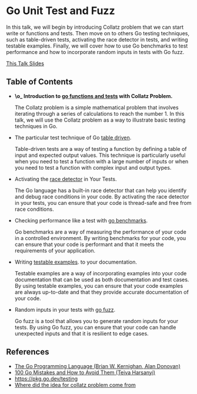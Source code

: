 # Go Unit Test and Fuzz

In this talk, we will begin by introducing Collatz problem that we can start write or functions and tests. Then move on to others Go testing techniques, such as table-driven tests, activating the race detector in tests, and writing testable examples. Finally, we will cover how to use Go benchmarks to test performance and how to incorporate random inputs in tests with Go fuzz.

[This Talk Slides](https://docs.google.com/presentation/d/1VZQsDjs_zEpofQwAGpBORSVySciiTpSK9Q-_dxLQ-Ik/edit?usp=sharing)

## Table of Contents

- **\o_ Introduction to [go functions and tests](https://github.com/andref5/gotesttalk/tree/go-functions-and-tests) with Collatz Problem.**

    The Collatz problem is a simple mathematical problem that involves iterating through a series of calculations to reach the number 1. In this talk, we will use the Collatz problem as a way to illustrate basic testing techniques in Go.

- The particular test technique of Go [table driven](https://github.com/andref5/gotesttalk/tree/table-driven).

    Table-driven tests are a way of testing a function by defining a table of input and expected output values. This technique is particularly useful when you need to test a function with a large number of inputs or when you need to test a function with complex input and output types.

- Activating the [race detector](https://github.com/andref5/gotesttalk/tree/race-detector) in Your Tests.

    The Go language has a built-in race detector that can help you identify and debug race conditions in your code. By activating the race detector in your tests, you can ensure that your code is thread-safe and free from race conditions.

- Checking performance like a test with [go benchmarks](https://github.com/andref5/gotesttalk/tree/go-benchmarks).

    Go benchmarks are a way of measuring the performance of your code in a controlled environment. By writing benchmarks for your code, you can ensure that your code is performant and that it meets the requirements of your application.

- Writing [testable examples](https://github.com/andref5/gotesttalk/tree/testable-examples). to your documentation.

    Testable examples are a way of incorporating examples into your code documentation that can be used as both documentation and test cases. By using testable examples, you can ensure that your code examples are always up-to-date and that they provide accurate documentation of your code.

- Random inputs in your tests with [go fuzz](https://github.com/andref5/gotesttalk/tree/go-fuzz).

    Go fuzz is a tool that allows you to generate random inputs for your tests. By using Go fuzz, you can ensure that your code can handle unexpected inputs and that it is resilient to edge cases.


## References

- [The Go Programming Language (Brian W. Kernighan, Alan Donovan)](https://www.amazon.com.br/Go-Programming-Language-Brian-Kernighan/dp/0134190440)
- [100 Go Mistakes and How to Avoid Them (Teiva Harsanyi)](https://www.amazon.com.br/100-Go-Mistakes-Avoid-Them/dp/1617299596)
- https://pkg.go.dev/testing
- [Where did the idea for collatz problem come from](https://github.com/ServiceWeaver/weaver/tree/main/examples/collatz)